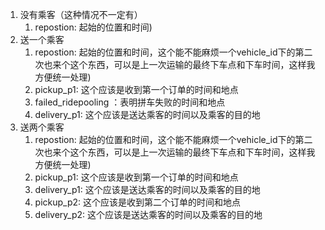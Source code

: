 1. 没有乘客（这种情况不一定有）     
   1. repostion: 起始的位置和时间) 
2. 送一个乘客     
   1. repostion: 起始的位置和时间，这个能不能麻烦一个vehicle_id下的第二次也来个这个东西，可以是上一次运输的最终下车点和下车时间，这样我方便统一处理)     
   2. pickup_p1: 这个应该是收到第一个订单的时间和地点     
   3. failed_ridepooling ：表明拼车失败的时间和地点     
   4. delivery_p1: 这个应该是送达乘客的时间以及乘客的目的地 
3. 送两个乘客    
   1. repostion: 起始的位置和时间，这个能不能麻烦一个vehicle_id下的第二次也来个这个东西，可以是上一次运输的最终下车点和下车时间，这样我方便统一处理)     
   2. pickup_p1: 这个应该是收到第一个订单的时间和地点     
   3. delivery_p1: 这个应该是送达乘客的时间以及乘客的目的地     
   4. pickup_p2: 这个应该是收到第二个订单的时间和地点     
   5. delivery_p2: 这个应该是送达乘客的时间以及乘客的目的地